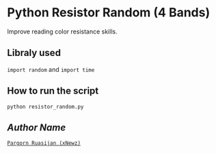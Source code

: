 # Python Resistor Random (4 Bands)
Improve reading color resistance skills.

## Libraly used
`import random` and `import time`

## How to run the script
`python resistor_random.py`

## *Author Name*
[`Pargorn Ruasijan (xNewz)`](https://github.com/xNewz)
